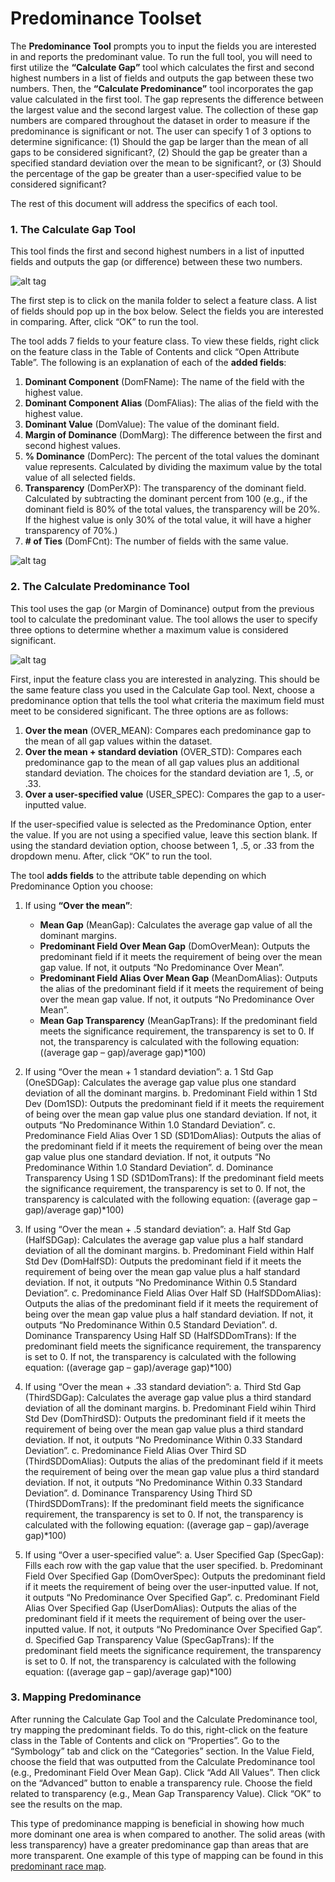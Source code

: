 # <b>Predominance Toolset</b></center>

The <b>Predominance Tool</b> prompts you to input the fields you are interested in and reports the predominant value. To run the full tool, you will need to first utilize the <b>“Calculate Gap”</b> tool which calculates the first and second highest numbers in a list of fields and outputs the gap between these two numbers. Then, the <b>“Calculate Predominance”</b> tool incorporates the gap value calculated in the first tool. The gap represents the difference between the largest value and the second largest value. The collection of these gap numbers are compared throughout the dataset in order to measure if the predominance is significant or not. The user can specify 1 of 3 options to determine significance: (1) Should the gap be larger than the mean of all gaps to be considered significant?, (2) Should the gap be greater than a specified standard deviation over the mean to be significant?, or (3) Should the percentage of the gap be greater than a user-specified value to be considered significant?

The rest of this document will address the specifics of each tool.

### 1. The Calculate Gap Tool

This tool finds the first and second highest numbers in a list of inputted fields and outputs the gap (or difference) between these two numbers. 

![alt tag](https://cloud.githubusercontent.com/assets/10080810/7265717/33775b14-e853-11e4-87d8-a8d306b667f8.png)

The first step is to click on the manila folder to select a feature class. A list of fields should pop up in the box below. Select the fields you are interested in comparing. After, click “OK” to run the tool.

The tool adds 7 fields to your feature class. To view these fields, right click on the feature class in the Table of Contents and click “Open Attribute Table”. The following is an explanation of each of the <b>added fields</b>:

1.	<b>Dominant Component</b> (DomFName): The name of the field with the highest value.
2.	<b>Dominant Component Alias</b> (DomFAlias): The alias of the field with the highest value.
3.	<b>Dominant Value</b> (DomValue): The value of the dominant field. 
4.	<b>Margin of Dominance</b> (DomMarg): The difference between the first and second highest values.
5.	<b>% Dominance</b> (DomPerc): The percent of the total values the dominant value represents. Calculated by dividing the maximum value by the total value of all selected fields.
6.	<b>Transparency</b> (DomPerXP): The transparency of the dominant field. Calculated by subtracting the dominant percent from 100 (e.g., if the dominant field is 80% of the total values, the transparency will be 20%. If the highest value is only 30% of the total value, it will have a higher transparency of 70%.)
7.	<b># of Ties</b> (DomFCnt): The number of fields with the same value.

![alt tag](https://cloud.githubusercontent.com/assets/10080810/7265723/54a0db44-e853-11e4-8ead-61c440e0b898.png)

### 2. The Calculate Predominance Tool

This tool uses the gap (or Margin of Dominance) output from the previous tool to calculate the predominant value. The tool allows the user to specify three options to determine whether a maximum value is considered significant.

![alt tag](https://cloud.githubusercontent.com/assets/10080810/7265727/6560bd3c-e853-11e4-95c8-a8e2e7ab797e.png)

First, input the feature class you are interested in analyzing. This should be the same feature class you used in the Calculate Gap tool. Next, choose a predominance option that tells the tool what criteria the maximum field must meet to be considered significant. The three options are as follows:

1.	<b>Over the mean</b> (OVER_MEAN): Compares each predominance gap to the mean of all gap values within the dataset.
2.	<b>Over the mean + standard deviation</b> (OVER_STD): Compares each predominance gap to the mean of all gap values plus an additional standard deviation. The choices for the standard deviation are 1, .5, or .33.
3.	<b>Over a user-specified value</b> (USER_SPEC): Compares the gap to a user-inputted value.

If the user-specified value is selected as the Predominance Option, enter the value. If you are not using a specified value, leave this section blank. If using the standard deviation option, choose between 1, .5, or .33 from the dropdown menu. After, click “OK” to run the tool.

The tool <b>adds fields</b> to the attribute table depending on which Predominance Option you choose:

1.	If using <b>“Over the mean”</b>:
    * <b>Mean Gap</b> (MeanGap): Calculates the average gap value of all the dominant margins.
    * <b>Predominant Field Over Mean Gap</b> (DomOverMean): Outputs the predominant field if it meets the requirement of being over the mean gap value. If not, it outputs “No Predominance Over Mean”.
    * <b>Predominant Field Alias Over Mean Gap</b> (MeanDomAlias): Outputs the alias of the predominant field if it meets the requirement of being over the mean gap value. If not, it outputs “No Predominance Over Mean”.
    * <b>Mean Gap Transparency</b> (MeanGapTrans): If the predominant field meets the significance requirement, the transparency is set to 0. If not, the transparency is calculated with the following equation: ((average gap – gap)/average gap)*100)

2.	If using “Over the mean + 1 standard deviation”:
a.	1 Std Gap (OneSDGap): Calculates the average gap value plus one standard deviation of all the dominant margins.
b.	Predominant Field within 1 Std Dev (Dom1SD): Outputs the predominant field if it meets the requirement of being over the mean gap value plus one standard deviation. If not, it outputs “No Predominance Within 1.0 Standard Deviation”.
c.	Predominance Field Alias Over 1 SD (SD1DomAlias): Outputs the alias of the predominant field if it meets the requirement of being over the mean gap value plus one standard deviation. If not, it outputs “No Predominance Within 1.0 Standard Deviation”.
d.	Dominance Transparency Using 1 SD (SD1DomTrans): If the predominant field meets the significance requirement, the transparency is set to 0. If not, the transparency is calculated with the following equation: ((average gap – gap)/average gap)*100)

3.	If using “Over the mean + .5 standard deviation”:
a.	Half Std Gap (HalfSDGap): Calculates the average gap value plus a half standard deviation of all the dominant margins.
b.	Predominant Field within Half Std Dev (DomHalfSD): Outputs the predominant field if it meets the requirement of being over the mean gap value plus a half standard deviation. If not, it outputs “No Predominance Within 0.5 Standard Deviation”.
c.	Predominance Field Alias Over Half SD (HalfSDDomAlias): Outputs the alias of the predominant field if it meets the requirement of being over the mean gap value plus a half standard deviation. If not, it outputs “No Predominance Within 0.5 Standard Deviation”.
d.	Dominance Transparency Using Half SD (HalfSDDomTrans): If the predominant field meets the significance requirement, the transparency is set to 0. If not, the transparency is calculated with the following equation: ((average gap – gap)/average gap)*100)

4.	If using “Over the mean + .33 standard deviation”:
a.	Third Std Gap (ThirdSDGap): Calculates the average gap value plus a third standard deviation of all the dominant margins.
b.	Predominant Field wihin Third Std Dev (DomThirdSD): Outputs the predominant field if it meets the requirement of being over the mean gap value plus a third standard deviation. If not, it outputs “No Predominance Within 0.33 Standard Deviation”.
c.	Predominance Field Alias Over Third SD (ThirdSDDomAlias): Outputs the alias of the predominant field if it meets the requirement of being over the mean gap value plus a third standard deviation. If not, it outputs “No Predominance Within 0.33 Standard Deviation”.
d.	Dominance Transparency Using Third SD (ThirdSDDomTrans): If the predominant field meets the significance requirement, the transparency is set to 0. If not, the transparency is calculated with the following equation: ((average gap – gap)/average gap)*100)

5.	If using “Over a user-specified value”:
a.	User Specified Gap (SpecGap): Fills each row with the gap value that the user specified.
b.	Predominant Field Over Specified Gap (DomOverSpec): Outputs the predominant field if it meets the requirement of being over the user-inputted value. If not, it outputs “No Predominance Over Specified Gap”.
c.	Predominant Field Alias Over Specified Gap (UserDomAlias): Outputs the alias of the predominant field if it meets the requirement of being over the user-inputted value. If not, it outputs “No Predominance Over Specified Gap”.
d.	Specified Gap Transparency Value (SpecGapTrans): If the predominant field meets the significance requirement, the transparency is set to 0. If not, the transparency is calculated with the following equation: ((average gap – gap)/average gap)*100)

### 3. Mapping Predominance

After running the Calculate Gap Tool and the Calculate Predominance tool, try mapping the predominant fields. To do this, right-click on the feature class in the Table of Contents and click on “Properties”. Go to the “Symbology” tab and click on the “Categories” section. In the Value Field, choose the field that was outputted from the Calculate Predominance tool (e.g., Predominant Field Over Mean Gap). Click “Add All Values”. Then click on the “Advanced” button to enable a transparency rule. Choose the field related to transparency (e.g., Mean Gap Transparency Value). Click “OK” to see the results on the map. 

This type of predominance mapping is beneficial in showing how much more dominant one area is when compared to another. The solid areas (with less transparency) have a greater predominance gap than areas that are more transparent. One example of this type of mapping can be found in this [predominant race map](http://urbanobservatory.maps.arcgis.com/home/webmap/viewer.html?layers=0fd7dc7c53c34b03ab4475d895b5d32f&useExisting=1 "Predominant Population Map"). 



